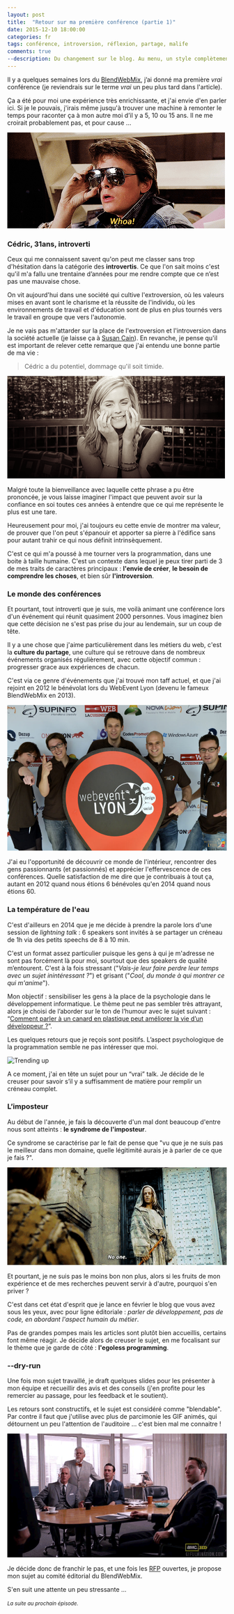 ```yaml
---
layout: post
title:  "Retour sur ma première conférence (partie 1)"
date: 2015-12-10 18:00:00
categories: fr
tags: conférence, introversion, réflexion, partage, malife   
comments: true
--description: Du changement sur le blog. Au menu, un style complètement revu, et du contenu en français.
---
```


Il y a quelques semaines lors du [BlendWebMix](http://www.blendwebmix.com), j’ai donné ma première _vrai_ conférence (je reviendrais sur le terme _vrai_ un peu plus tard dans l'article).

Ça a été pour moi une expérience très enrichissante, et j'ai envie d'en parler ici. Si je le pouvais, j'irais même jusqu'à trouver une machine à remonter le temps pour raconter ça à mon autre moi d’il y a 5, 10 ou 15 ans. Il ne me croirait probablement pas, et pour cause ...

![Marty](/assets/post_images/2015-12-10-blendwebmix-retour-sur-ma-premiere-conf/whoa.gif)

### Cédric, 31ans, introverti

Ceux qui me connaissent savent qu'on peut me classer sans trop d'hésitation dans la catégorie des **introvertis**. Ce que l'on sait moins c'est qu'il m'a fallu une trentaine d’années pour me rendre compte que ce n’est pas une mauvaise chose.

On vit aujourd'hui dans une société qui cultive l'extroversion, où les valeurs mises en avant sont le charisme et la réussite de l'individu, où les environnements de travail et d'éducation sont de plus en plus tournés vers le travail en groupe que vers l'autonomie.

Je ne vais pas m'attarder sur la place de l'extroversion et l'introversion dans la société actuelle (je laisse ça à [Susan Cain](http://www.amazon.com/Quiet-Power-Introverts-World-Talking-ebook/dp/B0074YVW1G/ref=tmm_kin_swatch_0?_encoding=UTF8&qid=&sr=)). En revanche, je pense qu'il est important de relever cette remarque que j'ai entendu une bonne partie de ma vie :

> Cédric a du potentiel, dommage qu'il soit timide.

![shy](/assets/post_images/2015-12-10-blendwebmix-retour-sur-ma-premiere-conf/shy.gif)

Malgré toute la bienveillance avec laquelle cette phrase a pu être prononcée, je vous laisse imaginer l'impact que peuvent avoir sur la confiance en soi toutes ces années à entendre que ce qui me représente le plus est une tare. 

Heureusement pour moi, j'ai toujours eu cette envie de montrer ma valeur, de prouver que l'on peut s'épanouir et apporter sa pierre à l'édifice sans pour autant trahir ce qui nous définit intrinsèquement. 

C'est ce qui m'a poussé à me tourner vers la programmation, dans une boite à taille humaine. C'est un contexte dans lequel je peux tirer parti de 3 de mes traits de caractères principaux : **l'envie de créer**, **le besoin de comprendre les choses**, et bien sûr **l'introversion**. 

### Le monde des conférences

Et pourtant, tout introverti que je suis, me voilà animant une conférence lors d'un événement qui réunit quasiment 2000 personnes. Vous imaginez bien que cette décision ne s'est pas prise du jour au lendemain, sur un coup de tête. 

Il y a une chose que j'aime particulièrement dans les métiers du web, c'est la **culture du partage**, une culture qui se retrouve dans de nombreux événements organisés régulièrement, avec cette objectif commun : progresser grace aux expériences de chacun. 

C'est via ce genre d'événements que j'ai trouvé mon taff actuel, et que j'ai rejoint en 2012 le bénévolat lors du WebEvent Lyon (devenu le fameux BlendWebMix en 2013).

![webevent](/assets/post_images/2015-12-10-blendwebmix-retour-sur-ma-premiere-conf/webevent.jpg)

J'ai eu l'opportunité de découvrir ce monde de l'intérieur, rencontrer des gens passionnants (et passionnés) et apprécier l'effervescence de ces conférences. Quelle satisfaction de me dire que je contribuais à tout ça, autant en 2012 quand nous étions 6 bénévoles qu'en 2014 quand nous étions 60. 

### La température de l'eau

C'est d'ailleurs en 2014 que je me décide à prendre la parole lors d'une session de *lightning talk* : 6 speakers sont invités à se partager un créneau de 1h via des petits speechs de 8 à 10 min. 

C'est un format assez particulier puisque les gens à qui je m'adresse ne sont pas forcément là pour moi, sourtout que des speakers de qualité m’entourent. C'est à la fois stressant ("*Vais-je leur faire perdre leur temps avec un sujet inintéressant ?*") et grisant ("*Cool, du monde à qui montrer ce qui m'anime*").

Mon objectif : sensibiliser les gens à la place de la psychologie dans le développement informatique.
Le thème peut ne pas sembler très attrayant, alors je choisi de l’aborder sur le ton de l’humour avec le sujet suivant : “[Comment parler à un canard en plastique peut améliorer la vie d’un développeur ?](http://skwi.github.io/talks/parlez-a-un-canard)”.

Les quelques retours que je reçois sont positifs. L’aspect psychologique de la programmation semble ne pas intéresser que moi.

![Trending up](/assets/post_images/2015-12-10-blendwebmix-retour-sur-ma-premiere-conf/siliconvalley.gif)

A ce moment, j'ai en tête un sujet pour un “vrai” talk. Je décide de le creuser pour savoir s’il y a suffisamment de matière pour remplir un créneau complet.

### L’imposteur 

Au début de l'année, je fais la découverte d'un mal dont beaucoup d'entre nous sont atteints : **le syndrome de l'imposteur**.

Ce syndrome se caractérise par le fait de pense que "vu que je ne suis pas le meilleur dans mon domaine, quelle légitimité aurais je à parler de ce que je fais ?".

![Man with no face](/assets/post_images/2015-12-10-blendwebmix-retour-sur-ma-premiere-conf/noone.gif)

Et pourtant, je ne suis pas le moins bon non plus, alors si les fruits de mon expérience et de mes recherches peuvent servir à d'autre, pourquoi s'en priver ?

C'est dans cet état d'esprit que je lance en février le blog que vous avez sous les yeux, avec pour ligne éditoriale : *parler de développement, pas de code, en abordant l'aspect humain du métier*. 

Pas de grandes pompes mais les articles sont  plutôt bien accueillis, certains font même réagir.  Je décide alors de creuser le sujet, en me focalisant sur le thème que je garde de côté : **l'egoless programming**. 

### --dry-run

Une fois mon sujet travaillé, je draft quelques slides pour les présenter à mon équipe et recueillir des avis et des conseils (j'en profite pour les remercier au passage, pour les feedback et le soutient). 

Les retours sont constructifs, et le sujet est considéré comme "blendable". Par contre il faut que j'utilise avec plus de parcimonie les GIF animés, qui détournent un peu l'attention de l'auditoire ... c'est bien mal me connaitre !

![meeting laught](/assets/post_images/2015-12-10-blendwebmix-retour-sur-ma-premiere-conf/lol.gif)

Je décide donc de franchir le pas, et une fois les [RFP](https://en.wikipedia.org/wiki/Request_for_proposal) ouvertes, je propose mon sujet au comité éditorial du BlendWebMix.

S'en suit une attente un peu stressante ...

<small>_La suite au prochain épisode._</small>   
